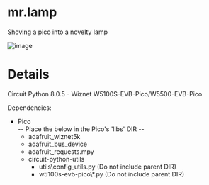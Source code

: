 # mr.lamp  
Shoving a pico into a novelty lamp  

![image](https://user-images.githubusercontent.com/48966874/230769467-5e9ed6e0-884a-4758-9286-cd1b586860db.png)
  
# Details  
Circuit Python 8.0.5 - Wiznet W5100S-EVB-Pico/W5500-EVB-Pico  
  
Dependencies:  
+  Pico  
    -- Place the below in the Pico's 'libs' DIR --  
    - adafruit_wiznet5k  
    - adafruit_bus_device  
    - adafruit_requests.mpy  
    - circuit-python-utils  
        - utils\config_utils.py  (Do not include parent DIR)  
        - w5100s-evb-pico\\*.py (Do not include parent DIR)  
  
